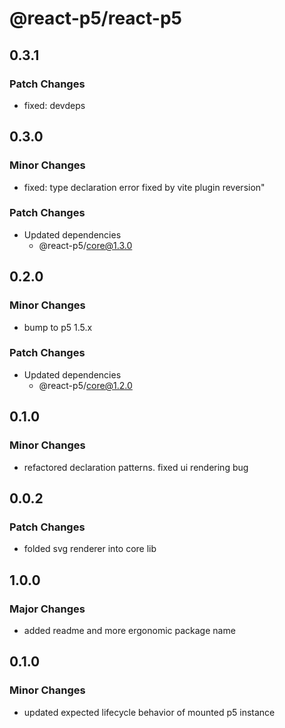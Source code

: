 # @react-p5/react-p5

## 0.3.1

### Patch Changes

- fixed: devdeps

## 0.3.0

### Minor Changes

- fixed: type declaration error fixed by vite plugin reversion"

### Patch Changes

- Updated dependencies
  - @react-p5/core@1.3.0

## 0.2.0

### Minor Changes

- bump to p5 1.5.x

### Patch Changes

- Updated dependencies
  - @react-p5/core@1.2.0

## 0.1.0

### Minor Changes

- refactored declaration patterns. fixed ui rendering bug

## 0.0.2

### Patch Changes

- folded svg renderer into core lib

## 1.0.0

### Major Changes

- added readme and more ergonomic package name

## 0.1.0

### Minor Changes

- updated expected lifecycle behavior of mounted p5 instance
